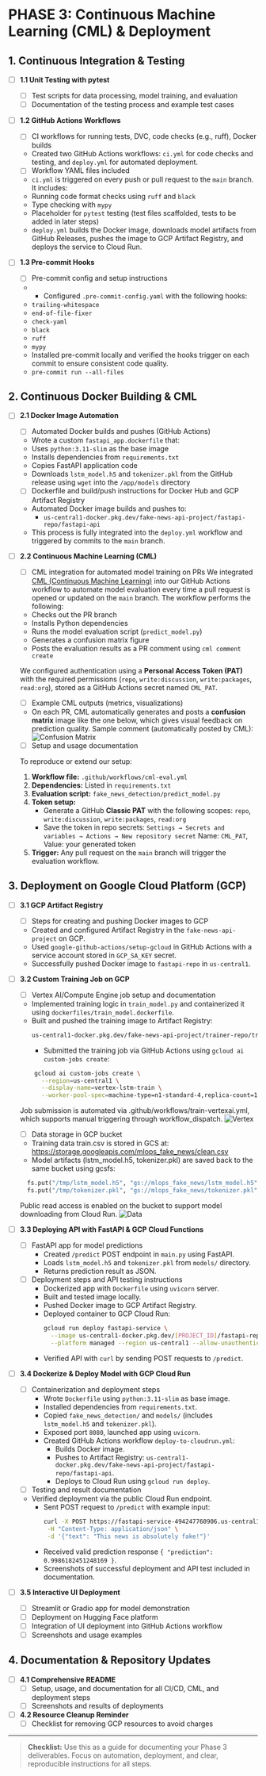 # PHASE 3: Continuous Machine Learning (CML) & Deployment

## 1. Continuous Integration & Testing
- [ ] **1.1 Unit Testing with pytest**
  - [ ] Test scripts for data processing, model training, and evaluation
  - [ ] Documentation of the testing process and example test cases
- [ ] **1.2 GitHub Actions Workflows**
  - [ ] CI workflows for running tests, DVC, code checks (e.g., ruff), Docker builds
  - Created two GitHub Actions workflows: `ci.yml` for code checks and testing, and `deploy.yml` for automated deployment.

  - [ ] Workflow YAML files included
  -  `ci.yml` is triggered on every push or pull request to the `main` branch. It includes:
  - Running code format checks using `ruff` and `black`
  - Type checking with `mypy`
  - Placeholder for `pytest` testing (test files scaffolded, tests to be added in later steps)
  -  `deploy.yml` builds the Docker image, downloads model artifacts from GitHub Releases, pushes the image to GCP Artifact Registry, and deploys the service to Cloud Run.

- [ ] **1.3 Pre-commit Hooks**
  - [ ] Pre-commit config and setup instructions
  -  -  Configured `.pre-commit-config.yaml` with the following hooks:
    - `trailing-whitespace`
    - `end-of-file-fixer`
    - `check-yaml`
    - `black`
    - `ruff`
    - `mypy`
  -  Installed pre-commit locally and verified the hooks trigger on each commit to ensure consistent code quality.
  -  ```pre-commit run --all-files```


## 2. Continuous Docker Building & CML
- [ ] **2.1 Docker Image Automation**
  - [ ] Automated Docker builds and pushes (GitHub Actions)
  - Wrote a custom `fastapi_app.dockerfile` that:
  - Uses `python:3.11-slim` as the base image
  - Installs dependencies from `requirements.txt`
  - Copies FastAPI application code
  - Downloads `lstm_model.h5` and `tokenizer.pkl` from the GitHub release using `wget` into the `/app/models` directory
  - [ ] Dockerfile and build/push instructions for Docker Hub and GCP Artifact Registry
  - Automated Docker image builds and pushes to:
    - `us-central1-docker.pkg.dev/fake-news-api-project/fastapi-repo/fastapi-api`
  -  This process is fully integrated into the `deploy.yml` workflow and triggered by commits to the `main` branch.

- [ ] **2.2 Continuous Machine Learning (CML)**
  - [ ] CML integration for automated model training on PRs
  We integrated [CML (Continuous Machine Learning)](https://cml.dev/) into our GitHub Actions workflow to automate model evaluation every time a pull request is opened or updated on the `main` branch. The workflow performs the following:

  - Checks out the PR branch
  - Installs Python dependencies
  - Runs the model evaluation script (`predict_model.py`)
  - Generates a confusion matrix figure
  - Posts the evaluation results as a PR comment using `cml comment create`

  We configured authentication using a **Personal Access Token (PAT)** with the required permissions (`repo`, `write:discussion`, `write:packages`, `read:org`), stored as a GitHub Actions secret named `CML_PAT`.


  - [ ] Example CML outputs (metrics, visualizations)
  - On each PR, CML automatically generates and posts a **confusion matrix** image like the one below, which gives visual feedback on prediction quality.
    Sample comment (automatically posted by CML):
  ![Confusion Matrix](reports/figures/CML_PR_COMMENT.png)

  - [ ] Setup and usage documentation

  To reproduce or extend our setup:

  1. **Workflow file:** `.github/workflows/cml-eval.yml`
  2. **Dependencies:** Listed in `requirements.txt`
  3. **Evaluation script:** `fake_news_detection/predict_model.py`
  4. **Token setup:**
     - Generate a GitHub **Classic PAT** with the following scopes:
       `repo`, `write:discussion`, `write:packages`, `read:org`
     - Save the token in repo secrets:
       `Settings → Secrets and variables → Actions → New repository secret`
       Name: `CML_PAT`, Value: your generated token
  5. **Trigger:** Any pull request on the `main` branch will trigger the evaluation workflow.

## 3. Deployment on Google Cloud Platform (GCP)
- [ ] **3.1 GCP Artifact Registry**
  - [ ] Steps for creating and pushing Docker images to GCP
  -  Created and configured Artifact Registry in the `fake-news-api-project` on GCP.
  -  Used `google-github-actions/setup-gcloud` in GitHub Actions with a service account stored in `GCP_SA_KEY` secret.
  -  Successfully pushed Docker image to `fastapi-repo` in `us-central1`.
- [ ] **3.2 Custom Training Job on GCP**
  - [ ] Vertex AI/Compute Engine job setup and documentation
  -  Implemented training logic in `train_model.py` and containerized it using `dockerfiles/train_model.dockerfile`.
  -  Built and pushed the training image to Artifact Registry:
     ```bash
     us-central1-docker.pkg.dev/fake-news-api-project/trainer-repo/train-job
     ```
     -  Submitted the training job via GitHub Actions using `gcloud ai custom-jobs create`:
    ```bash
        gcloud ai custom-jobs create \
          --region=us-central1 \
          --display-name=vertex-lstm-train \
          --worker-pool-spec=machine-type=n1-standard-4,replica-count=1,container-image-uri=us-central1-docker.pkg.dev/fake-news-api-project/trainer-repo/train-job
    ```
    Job submission is automated via .github/workflows/train-vertexai.yml, which supports manual triggering through workflow_dispatch.
      ![Vertex](reports/figures/VertexAI.png)

  - [ ] Data storage in GCP bucket
  - Training data train.csv is stored in GCS at:
   https://storage.googleapis.com/mlops_fake_news/clean.csv
  - Model artifacts (lstm_model.h5, tokenizer.pkl) are saved back to the same bucket using gcsfs:
  ```python
    fs.put("/tmp/lstm_model.h5", "gs://mlops_fake_news/lstm_model.h5")
    fs.put("/tmp/tokenizer.pkl", "gs://mlops_fake_news/tokenizer.pkl")
  ```
  Public read access is enabled on the bucket to support model downloading from Cloud Run.
  ![Data](reports/figures/data_store.png)



- [ ] **3.3 Deploying API with FastAPI & GCP Cloud Functions**
  - [ ] FastAPI app for model predictions
    - Created `/predict` POST endpoint in `main.py` using FastAPI.
    - Loads `lstm_model.h5` and `tokenizer.pkl` from `models/` directory.
    - Returns prediction result as JSON.
  - [ ] Deployment steps and API testing instructions
    - Dockerized app with `Dockerfile` using `uvicorn` server.
    - Built and tested image locally.
    - Pushed Docker image to GCP Artifact Registry.
    - Deployed container to GCP Cloud Run:
      ```bash
      gcloud run deploy fastapi-service \
        --image us-central1-docker.pkg.dev/[PROJECT_ID]/fastapi-repo/fastapi-api \
        --platform managed --region us-central1 --allow-unauthenticated
      ```
    - Verified API with `curl` by sending POST requests to `/predict`.

- [ ] **3.4 Dockerize & Deploy Model with GCP Cloud Run**
  - [ ] Containerization and deployment steps
    - Wrote `Dockerfile` using `python:3.11-slim` as base image.
    - Installed dependencies from `requirements.txt`.
    - Copied `fake_news_detection/` and `models/` (includes `lstm_model.h5` and `tokenizer.pkl`).
    - Exposed port `8080`, launched app using `uvicorn`.
    - Created GitHub Actions workflow `deploy-to-cloudrun.yml`:
      - Builds Docker image.
      - Pushes to Artifact Registry: `us-central1-docker.pkg.dev/fake-news-api-project/fastapi-repo/fastapi-api`.
      - Deploys to Cloud Run using `gcloud run deploy`.
  - [ ] Testing and result documentation
  - Verified deployment via the public Cloud Run endpoint.
    - Sent POST request to `/predict` with example input:
      ```bash
      curl -X POST https://fastapi-service-494247760906.us-central1.run.app/predict \
       -H "Content-Type: application/json" \
       -d '{"text": "This news is absolutely fake!"}'
      ```
    - Received valid prediction response `{ "prediction": 0.9986182451248169 }`.
    - Screenshots of successful deployment and API test included in documentation.
- [ ] **3.5 Interactive UI Deployment**
  - [ ] Streamlit or Gradio app for model demonstration
  - [ ] Deployment on Hugging Face platform
  - [ ] Integration of UI deployment into GitHub Actions workflow
  - [ ] Screenshots and usage examples

## 4. Documentation & Repository Updates
- [ ] **4.1 Comprehensive README**
  - [ ] Setup, usage, and documentation for all CI/CD, CML, and deployment steps
  - [ ] Screenshots and results of deployments
- [ ] **4.2 Resource Cleanup Reminder**
  - [ ] Checklist for removing GCP resources to avoid charges

---

> **Checklist:** Use this as a guide for documenting your Phase 3 deliverables. Focus on automation, deployment, and clear, reproducible instructions for all steps.
